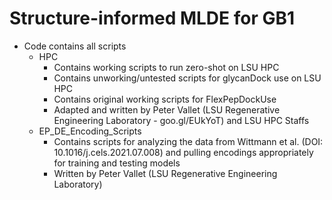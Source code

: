 # Structure-informed MLDE for GB1
- Code contains all scripts
	* HPC 
		* Contains working scripts to run zero-shot on LSU HPC
		* Contains unworking/untested scripts for glycanDock use on LSU HPC 
		* Contains original working scripts for FlexPepDockUse
		* Adapted and written by Peter Vallet (LSU Regenerative Engineering Laboratory - goo.gl/EUkYoT) and LSU HPC Staffs
	* EP_DE_Encoding_Scripts
		* Contains scripts for analyzing the data from Wittmann et al. (DOI: 10.1016/j.cels.2021.07.008) and pulling encodings appropriately for training and testing models 
		* Written by Peter Vallet (LSU Regenerative Engineering Laboratory)
